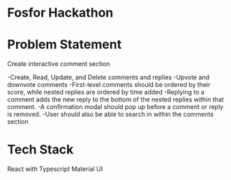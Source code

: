 # Fosfor Hackathon

# Problem Statement

Create interactive comment section

-Create, Read, Update, and Delete comments and replies
-Upvote and downvote comments
-First-level comments should be ordered by their score, while nested replies are ordered by
time added
-Replying to a comment adds the new reply to the bottom of the nested replies within that
comment.
-A confirmation modal should pop up before a comment or reply is removed.
-User should also be able to search in within the comments section

# Tech Stack

React with Typescript
Material UI
